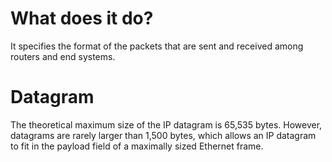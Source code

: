 #                  What does it do?

It specifies the format of the packets that are sent and received among routers and end systems.

#                  Datagram

The theoretical maximum size of the IP  datagram is 65,535 bytes. However, datagrams are rarely larger than 1,500 bytes, which  allows an IP datagram to fit in the payload field of a maximally sized Ethernet frame. 